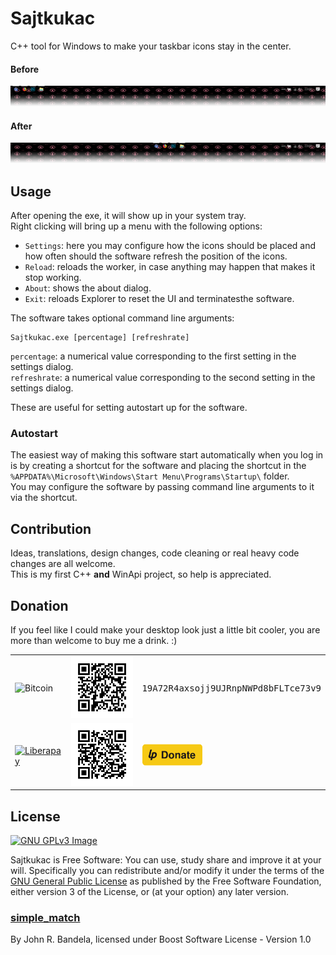 # Sajtkukac
C++ tool for Windows to make your taskbar icons stay in the center.

#### Before
![Before Sajtkukac](assets/before.png)

#### After
![After Sajtkukac](assets/after.png)

## Usage
After opening the exe, it will show up in your system tray.  
Right clicking will bring up a menu with the following options:
 * `Settings`: here you may configure how the icons should be placed and how
 often should the software refresh the position of the icons.
 * `Reload`: reloads the worker, in case anything may happen that makes it stop
 working.
 * `About`: shows the about dialog.
 * `Exit`: reloads Explorer to reset the UI and terminatesthe software.

The software takes optional command line arguments:
```
Sajtkukac.exe [percentage] [refreshrate]
```

`percentage`: a numerical value corresponding to the first setting in the
settings dialog.  
`refreshrate`: a numerical value corresponding to the second setting in the
settings dialog.

These are useful for setting autostart up for the software.

### Autostart
The easiest way of making this software start automatically when you log in is
by creating a shortcut for the software and placing the shortcut in the
`%APPDATA%\Microsoft\Windows\Start Menu\Programs\Startup\` folder.  
You may configure the software by passing command line arguments to it via the
shortcut.

## Contribution
Ideas, translations, design changes, code cleaning or real heavy code changes
are all welcome.  
This is my first C++ **and** WinApi project, so help is appreciated.

## Donation
If you feel like I could make your desktop look just a little bit cooler, you
are more than welcome to buy me a drink. :)

<table>
  <tr>
    <td><img src="https://bitcoin.org/img/icons/logotop.svg" alt="Bitcoin"></td>
    <td><img src="assets/bitcoin_qr.png" alt="Bitcoin QR code" width="150px"></td>
    <td><samp>19A72R4axsojj9UJRnpNWPd8bFLTce73v9</samp></td>
  </tr>
  <tr>
    <td><a href="https://liberapay.com/friendlyanon/"><img src="https://upload.wikimedia.org/wikipedia/commons/2/27/Liberapay_logo_v2_white-on-yellow.svg" alt="Liberapay" width="80px" ></a></td>
    <td><a href="https://liberapay.com/friendlyanon/"><img src="assets/librepay_qr.png" alt="Visit friendlyanon at liberapay.com" width="150px"></a></td>
    <td><a href="https://liberapay.com/friendlyanon/donate"><img src="assets/librepay_donate_button.svg" alt="Donate via Liberapay" height="35px"></a></td>
  </tr>
</table>

## License
[![GNU GPLv3 Image](https://www.gnu.org/graphics/gplv3-127x51.png)](http://www.gnu.org/licenses/gpl-3.0.en.html)  

Sajtkukac is Free Software: You can use, study share and improve it at your
will. Specifically you can redistribute and/or modify it under the terms of the
[GNU General Public License](https://www.gnu.org/licenses/gpl.html) as
published by the Free Software Foundation, either version 3 of the License, or
(at your option) any later version.

### [simple_match](//github.com/jbandela/simple_match/)
By John R. Bandela, licensed under Boost Software License - Version 1.0